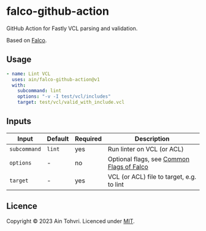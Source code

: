 # falco-github-action

GitHub Action for Fastly VCL parsing and validation.

Based on [Falco](https://github.com/ysugimoto/falco).

## Usage

```yaml
- name: Lint VCL
  uses: ain/falco-github-action@v1
  with:
    subcommand: lint
    options: "-v -I test/vcl/includes"
    target: test/vcl/valid_with_include.vcl
```

## Inputs

| Input | Default | Required | Description |
| ----- | ------- | -------- | ----------- |
| `subcommand` | `lint` | yes | Run linter on VCL (or ACL) |
| `options` | - | no | Optional flags, see [Common Flags of Falco](https://github.com/ysugimoto/falco#usage) |
| `target` | - | yes | VCL (or ACL) file to target, e.g. to lint |

## Licence

Copyright © 2023 Ain Tohvri. Licenced under [MIT](LICENSE).
